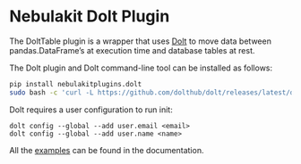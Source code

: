 # Nebulakit Dolt Plugin

The DoltTable plugin is a wrapper that uses [Dolt](https://github.com/dolthub/dolt) to move data between pandas.DataFrame’s at execution time and database tables at rest.

The Dolt plugin and Dolt command-line tool can be installed as follows:

```bash
pip install nebulakitplugins.dolt
sudo bash -c 'curl -L https://github.com/dolthub/dolt/releases/latest/download/install.sh | sudo bash'
```

Dolt requires a user configuration to run init:

```
dolt config --global --add user.email <email>
dolt config --global --add user.name <name>
```

All the [examples](https://docs.nebula.org/projects/cookbook/en/latest/auto/integrations/nebulakit_plugins/dolt/index.html) can be found in the documentation.
